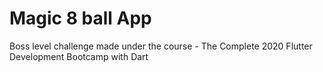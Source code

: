 # Magic 8 ball App

Boss level challenge made under the course - The Complete 2020 Flutter Development Bootcamp with Dart
